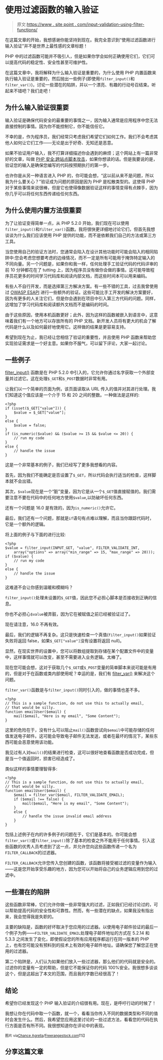 # 使用过滤函数的输入验证

> 原文:[https://www . site point . com/input-validation-using-filter-functions/](https://www.sitepoint.com/input-validation-using-filter-functions/)

在这篇文章的开始，我想感谢你能坚持到现在。我完全意识到“使用过滤函数进行输入验证”并不是世界上最性感的文章标题！

PHP 中的过滤函数可能并不吸引人，但是如果你学会如何正确使用它们，它们可以提高代码的稳定性、安全性甚至可维护性。

在这篇文章中，我将解释为什么输入验证是重要的，为什么使用 PHP 内置函数来执行输入验证是重要的，然后抛出一些例子(即使用`filter_input()`和`filter_var()`)，讨论一些潜在的陷阱，并以一个漂亮、有趣的行动号召结束。听起来不错吧？我们走吧！

## 为什么输入验证很重要

输入验证是确保代码安全的最重要的事情之一，因为输入通常是应用程序中您无法直接控制的事情。因为你不能控制它，你不能信任它。

不幸的是，作为程序员，我们经常只考虑我们希望它们如何工作。我们不会考虑其他人如何让它们工作——无论是出于好奇、无知还是恶意。

如果不验证用户输入，我不打算详细描述你会遇到的麻烦；这个网站上有一篇非常好的文章，叫做 [PHP 安全:跨站点脚本攻击](https://www.sitepoint.com/php-security-cross-site-scripting-attacks-xss/ "PHP Security: Cross-Site Scripting Attacks (XSS)")，如果你想读的话。但是我要说的是，验证您的输入是确保您编写的代码按预期执行的第一步。

也许你是从另一种语言进入 PHP 的，你可能会想，“这以前从来不是问题，所以我为什么要关心？”验证成为问题的原因是因为 PHP 是松散类型的。这使得 PHP 对于某些事情来说很棒，但是它也使得像数据验证这样的事情变得有点棘手，因为你几乎可以将任何东西传递给任何东西。

## 为什么使用内置方法很重要

为了让验证变得简单一点，从 PHP 5.2.0 开始，我们现在可以使用`filter_input()`和`filter_var()`函数。我将很快更详细地讨论它们，但首先我想谈谈为什么我们应该使用 PHP 提供的功能，而不是依赖我们自己的方法或第三方工具。

当您使用自己的验证方法时，您通常会陷入在设计其他功能时可能会陷入的相同陷阱中:您会考虑您想要考虑的边缘情况，而不一定是所有可能用于掩饰特定输入的不同向量。另一个问题是，如果你和我一样，任何处理手工验证代码的代码评审的前 10 分钟都花在了 tutting 上，因为程序员没有做你会做的事情。这可能导致程序员花更多的时间学习代码库和阅读内部文档，而这些时间本可以用来编码。

有些人不自行开发，而是选择第三方解决方案。有一些不错的工具，过去我曾使用过 [OWASP ESAPI](http://code.google.com/p/owasp-esapi-php/ "owasp-esapi-php - OWASP ESAPI for PHP - Google Project Hosting") 进行一些额外的验证。这些可能比手工开发的解决方案要好，因为有更多的人关注它们，但是你会遇到在项目中引入第三方代码的问题。同样，这增加了学习代码库和阅读额外文档而不是编码的时间。

由于这些原因，使用本机函数更好；此外，因为这样的函数被嵌入到语言中，这意味着我们有一个地方可以存放所有的 PHP 文档。新开发人员将有更大的机会了解代码是什么以及如何最好地使用它。这样做的结果是更容易支持。

希望到现在为止，我已经让您相信了验证的重要性，并且使用 PHP 函数来帮助您实现验证需求是一个好主意。如果你不服气，可以留下评论，大家一起讨论。

## 一些例子

[filter_input()](http://php.net/filter_input "PHP: filter_input - Manual") 函数是在 PHP 5.2.0 中引入的，它允许你通过名字获取一个外部变量并过滤它。这在处理`$_GET`和`$_POST`数据时非常有用。

让我们以一个简单的页面为例，该页面读取从 URL 传入的值并对其进行处理。我们知道这个值应该是一个介于 15 和 20 之间的整数。一种做法是这样的:

```
<?php
if (isset($_GET["value"])) {
    $value = $_GET["value"];
}
else {
    $value = false;
}
if (is_numeric($value) && ($value >= 15 && $value <= 20)) {
    // run my code
}
else {
    // handle the issue
}
```

这是一个非常基本的例子，我们已经写了更多我想看的内容。

首先，因为我们不能确定是否设置了`$_GET`，所以代码会执行适当的检查，这样脚本就不会出错。

其次，`$value`现在是一个“脏”变量，因为它是从一个`$_GET`值直接赋值的。我们需要注意不要在代码中的任何地方使用`$value`,以防破坏任何东西。

还有一个问题是 16.0 是有效的，因为`is_numeric()`允许它。

最后，我们还有一个问题，那就是`if`语句有点难以理解，而且当你跟踪代码时，它是一个额外的逻辑。

将上面的例子与下面的进行比较:

```
<?php
$value = filter_input(INPUT_GET, "value", FILTER_VALIDATE_INT,
    array("options" => array("min_range" => 15, "max_range" => 20)));
if ($value) {
    // run my code
}
else {
    // handle the issue
}
```

这难道不会让你感到温暖和模糊吗？

`filter_input()`处理未设置的`$_GET`值，因此您不必担心脚本是否接收到正确的信息。

你也不必担心`$value`被弄脏，因为它在被赋值之前已经被验证过了。

现在请注意，16.0 不再有效。

最后，我们的逻辑不再复杂。这只是快速检查一个真值(`filter_input()`如果验证失败将返回 false，如果`$_GET["value"]`没有设置将返回 null)。

显然，在现实世界的设置中，您可以将数组提取到存储在某个配置文件中的变量中，这样事情就可以改变，甚至不需要进入业务逻辑。太棒了。

现在您可能会想，这对于获取几个`$_GET`或`$_POST`变量的简单脚本来说可能是有用的，但是对于在函数或类内部使用呢？幸运的是，我们有 [filter_var()](http://php.net/filter_var "PHP: filter_var - Manual") 来解决这个问题。

`filter_var()`函数是与`filter_input()`同时引入的，做的事情也差不多。

```
<?php
// This is a sample function, do not use this to actually email,
// that would be silly.
function emailUser($email) {
    mail($email, "Here is my email", "Some Content");
}
```

这里的危险在于，没有什么可以阻止`mail()`函数尝试向`$email`中可能存储的任何值发送电子邮件。这可能会导致电子邮件无法发送，或者在最坏的情况下，某些东西可能会恶意使用该功能。

我见过有人对`mail()`的结果进行检查，这可以很好地查看函数是否成功完成，但是当一个值返回时，损害已经造成了。

类似这样的事情要理智得多:

```
<?php
// This is a sample function, do not use this to actually email,
// that would be silly.
function emailUser($email) {
    $email = filter_var($email, FILTER_VALIDATE_EMAIL);
    if ($email !== false) {
        mail($email, "Here is my email", "Some Content");
    }
    else {
        // handle the issue invalid email address
    }
}
```

包括上述例子在内的许多例子的问题在于，它们是基本的。你可能会想`filter_var()`或`filter_input()`除了基本的检查之外不能用于任何事情。引入这些函数的优秀人员考虑到了这一点，并允许您向这些函数传递一个名为`FILTER_CALLBACK`的过滤器。

`FILTER_CALLBACK`允许您传入您创建的函数，该函数将接受被过滤的变量作为输入——这是您开始享受乐趣的地方，因为您可以开始将自己的业务逻辑应用到您的过滤中。

## 一些潜在的陷阱

这些函数非常棒，它们允许你做一些非常强大的过滤，正如我们已经讨论过的，可以帮助提高代码的安全性和可靠性。然而，有一些潜在的缺点，如果我没有指出来，我会觉得我是失职的。

主要的缺陷是，函数的好坏取决于您应用的过滤器。以使用电子邮件验证的最后一个例子为例——`FILTER_VALIDATE_EMAIL`处理电子邮件地址的方式在 5.2.14 和 5.3.3 之间发生了变化，即使假设您的所有应用程序都运行在同一版本的 PHP 上，也有您可能没有预料到的技术上有效的电子邮件地址。请确保您了解您正在使用的过滤器。

第二个陷阱是，人们认为如果他们放入一些过滤器，那么他们的代码就是安全的。过滤你的变量有一定的帮助，但是它不能保证你的代码 100%安全。我很想多谈谈这个，但是这超出了本文的范围，而且我的字数已经很高了！

## 结论

希望你已经发现这个 PHP 输入验证的介绍很有用。现在，是呼吁行动的时候了！

我想让你在代码中取一个函数，就一个，看看当你传入不同的数据类型和不同的值时会发生什么。然后，我希望您应用这里讨论的一些过滤方法，看看您的代码在执行方面是否有所不同。我很想知道你在评论中的表现。

<small>图片 via[Chance Agrella](http://freerangestock.com/view_photog.php?photogid=2 "freerangestock.com | Free Stock Photos - Totally Free Commercial Photography and Textures")/[Freerangestock.com](http://freerangestock.com "freerangestock.com | Free Stock Photos - Totally Free Commercial Photography and Textures")T5】</small>

## 分享这篇文章
